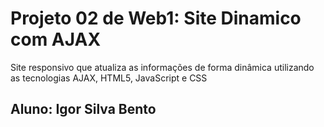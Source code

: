 # Projeto 02 de Web1: Site Dinamico com AJAX
Site responsivo que atualiza as informações de forma dinâmica utilizando as tecnologias AJAX, HTML5, JavaScript e CSS

## Aluno: Igor Silva Bento
